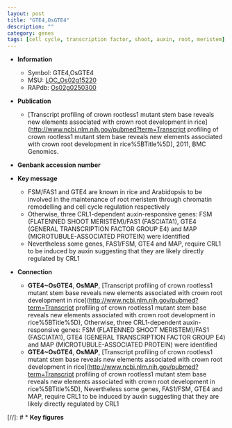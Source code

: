 ```yaml
---
layout: post
title: "GTE4,OsGTE4"
description: ""
category: genes
tags: [cell cycle, transcription factor, shoot, auxin, root, meristem]
---
```


* **Information**  
    + Symbol: GTE4,OsGTE4  
    + MSU: [LOC_Os02g15220](http://rice.uga.edu/cgi-bin/ORF_infopage.cgi?orf=LOC_Os02g15220)  
    + RAPdb: [Os02g0250300](https://rapdb.dna.affrc.go.jp/locus/?name=Os02g0250300)  

* **Publication**  
    + [Transcript profiling of crown rootless1 mutant stem base reveals new elements associated with crown root development in rice](http://www.ncbi.nlm.nih.gov/pubmed?term=Transcript profiling of crown rootless1 mutant stem base reveals new elements associated with crown root development in rice%5BTitle%5D), 2011, BMC Genomics.

* **Genbank accession number**  

* **Key message**  
    + FSM/FAS1 and GTE4 are known in rice and Arabidopsis to be involved in the maintenance of root meristem through chromatin remodelling and cell cycle regulation respectively
    + Otherwise, three CRL1-dependent auxin-responsive genes: FSM (FLATENNED SHOOT MERISTEM)/FAS1 (FASCIATA1), GTE4 (GENERAL TRANSCRIPTION FACTOR GROUP E4) and MAP (MICROTUBULE-ASSOCIATED PROTEIN) were identified
    + Nevertheless some genes, FAS1/FSM, GTE4 and MAP, require CRL1 to be induced by auxin suggesting that they are likely directly regulated by CRL1

* **Connection**  
    + __GTE4~OsGTE4__, __OsMAP__, [Transcript profiling of crown rootless1 mutant stem base reveals new elements associated with crown root development in rice](http://www.ncbi.nlm.nih.gov/pubmed?term=Transcript profiling of crown rootless1 mutant stem base reveals new elements associated with crown root development in rice%5BTitle%5D), Otherwise, three CRL1-dependent auxin-responsive genes: FSM (FLATENNED SHOOT MERISTEM)/FAS1 (FASCIATA1), GTE4 (GENERAL TRANSCRIPTION FACTOR GROUP E4) and MAP (MICROTUBULE-ASSOCIATED PROTEIN) were identified
    + __GTE4~OsGTE4__, __OsMAP__, [Transcript profiling of crown rootless1 mutant stem base reveals new elements associated with crown root development in rice](http://www.ncbi.nlm.nih.gov/pubmed?term=Transcript profiling of crown rootless1 mutant stem base reveals new elements associated with crown root development in rice%5BTitle%5D), Nevertheless some genes, FAS1/FSM, GTE4 and MAP, require CRL1 to be induced by auxin suggesting that they are likely directly regulated by CRL1

[//]: # * **Key figures**  


